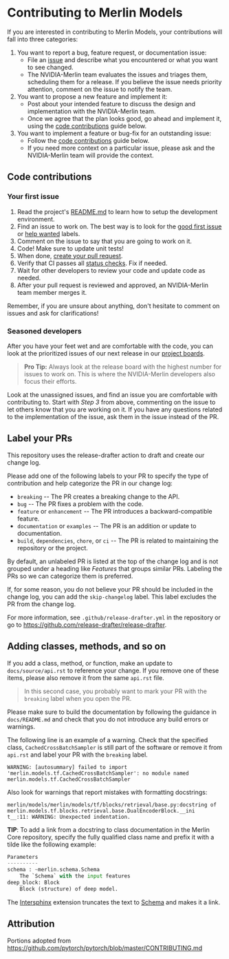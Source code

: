# Contributing to Merlin Models

If you are interested in contributing to Merlin Models, your contributions will fall
into three categories:

1. You want to report a bug, feature request, or documentation issue:
   - File an [issue](https://github.com/NVIDIA-Merlin/models/issues/new/choose)
     and describe what you encountered or what you want to see changed.
   - The NVIDIA-Merlin team evaluates the issues and triages them, scheduling
     them for a release. If you believe the issue needs priority attention,
     comment on the issue to notify the team.
2. You want to propose a new feature and implement it:
   - Post about your intended feature to discuss the design and
     implementation with the NVIDIA-Merlin team.
   - Once we agree that the plan looks good, go ahead and implement it, using
     the [code contributions](#code-contributions) guide below.
3. You want to implement a feature or bug-fix for an outstanding issue:
   - Follow the [code contributions](#code-contributions) guide below.
   - If you need more context on a particular issue, please ask and the
     NVIDIA-Merlin team will provide the context.

## Code contributions

### Your first issue

1. Read the project's [README.md](https://github.com/NVIDIA-Merlin/models/blob/main/README.md)
   to learn how to setup the development environment.
2. Find an issue to work on. The best way is to look for the [good first issue](https://github.com/NVIDIA-Merlin/models/issues?q=is%3Aissue+is%3Aopen+label%3A%22good+first+issue%22)
   or [help wanted](https://github.com/NVIDIA-Merlin/models/issues?q=is%3Aissue+is%3Aopen+label%3A%22help+wanted%22) labels.
3. Comment on the issue to say that you are going to work on it.
4. Code! Make sure to update unit tests!
5. When done, [create your pull request](https://github.com/NVIDIA-Merlin/models/compare).
6. Verify that CI passes all [status checks](https://help.github.com/articles/about-status-checks/). Fix if needed.
7. Wait for other developers to review your code and update code as needed.
8. After your pull request is reviewed and approved, an NVIDIA-Merlin team member merges it.

Remember, if you are unsure about anything, don't hesitate to comment on issues
and ask for clarifications!

### Seasoned developers

After you have your feet wet and are comfortable with the code, you
can look at the prioritized issues of our next release in our [project boards](https://github.com/NVIDIA-Merlin/models/projects).

> **Pro Tip:** Always look at the release board with the highest number for
> issues to work on. This is where the NVIDIA-Merlin developers also focus their efforts.

Look at the unassigned issues, and find an issue you are comfortable with
contributing to. Start with _Step 3_ from above, commenting on the issue to let
others know that you are working on it. If you have any questions related to the
implementation of the issue, ask them in the issue instead of the PR.

## Label your PRs

This repository uses the release-drafter action to draft and create our change log.

Please add one of the following labels to your PR to specify the type of contribution
and help categorize the PR in our change log:

- `breaking` -- The PR creates a breaking change to the API.
- `bug` -- The PR fixes a problem with the code.
- `feature` or `enhancement` -- The PR introduces a backward-compatible feature.
- `documentation` or `examples` -- The PR is an addition or update to documentation.
- `build`, `dependencies`, `chore`, or `ci` -- The PR is related to maintaining the
  repository or the project.

By default, an unlabeled PR is listed at the top of the change log and is not
grouped under a heading like _Features_ that groups similar PRs.
Labeling the PRs so we can categorize them is preferred.

If, for some reason, you do not believe your PR should be included in the change
log, you can add the `skip-changelog` label.
This label excludes the PR from the change log.

For more information, see `.github/release-drafter.yml` in the repository
or go to <https://github.com/release-drafter/release-drafter>.

## Adding classes, methods, and so on

If you add a class, method, or function, make an update to `docs/source/api.rst`
to reference your change. If you remove one of these items, please also remove
it from the same `api.rst` file.

> In this second case, you probably want to mark your PR with the `breaking`
> label when you open the PR.

Please make sure to build the documentation by following the guidance in
`docs/README.md` and check that you do not introduce any build errors or warnings.

The following line is an example of a warning. Check that the specified class,
`CachedCrossBatchSampler` is still part of the software or remove it from
`api.rst` and label your PR with the `breaking` label.

```terminal
WARNING: [autosummary] failed to import 'merlin.models.tf.CachedCrossBatchSampler': no module named merlin.models.tf.CachedCrossBatchSampler
```

Also look for warnings that report mistakes with formatting docstrings:

```terminal
merlin/models/merlin/models/tf/blocks/retrieval/base.py:docstring of merlin.models.tf.blocks.retrieval.base.DualEncoderBlock.__ini
t__:11: WARNING: Unexpected indentation.
```

**TIP**: To add a link from a docstring to class documentation in the
Merlin Core repository, specify the fully qualified class name and prefix it
with a tilde like the following example:

```python
Parameters
----------
schema : ~merlin.schema.Schema
    The `Schema` with the input features
deep_block: Block
    Block (structure) of deep model.
```

The [Intersphinx](https://docs.readthedocs.io/en/stable/guides/intersphinx.html)
extension truncates the text to [Schema](https://nvidia-merlin.github.io/core/main/api/merlin.schema.html)
and makes it a link.

## Attribution

Portions adopted from https://github.com/pytorch/pytorch/blob/master/CONTRIBUTING.md
